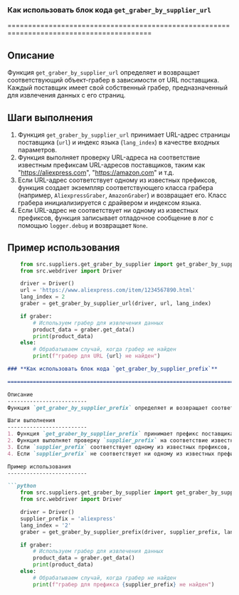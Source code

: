 ### **Как использовать блок кода `get_graber_by_supplier_url`**

=========================================================================================

Описание
-------------------------
Функция `get_graber_by_supplier_url` определяет и возвращает соответствующий объект-грабер в зависимости от URL поставщика. Каждый поставщик имеет свой собственный грабер, предназначенный для извлечения данных с его страниц.

Шаги выполнения
-------------------------
1. Функция `get_graber_by_supplier_url` принимает URL-адрес страницы поставщика (`url`) и индекс языка (`lang_index`) в качестве входных параметров.
2. Функция выполняет проверку URL-адреса на соответствие известным префиксам URL-адресов поставщиков, таким как "https://aliexpress.com", "https://amazon.com" и т.д.
3. Если URL-адрес соответствует одному из известных префиксов, функция создает экземпляр соответствующего класса грабера (например, `AliexpressGraber`, `AmazonGraber`) и возвращает его. Класс грабера инициализируется с драйвером и индексом языка.
4. Если URL-адрес не соответствует ни одному из известных префиксов, функция записывает отладочное сообщение в лог с помощью `logger.debug` и возвращает `None`.

Пример использования
-------------------------

```python
    from src.suppliers.get_graber_by_supplier import get_graber_by_supplier_url
    from src.webdriver import Driver

    driver = Driver()
    url = 'https://www.aliexpress.com/item/1234567890.html'
    lang_index = 2
    graber = get_graber_by_supplier_url(driver, url, lang_index)

    if graber:
        # Используем грабер для извлечения данных
        product_data = graber.get_data()
        print(product_data)
    else:
        # Обрабатываем случай, когда грабер не найден
        print(f"грабер для URL {url} не найден")
```
```markdown
### **Как использовать блок кода `get_graber_by_supplier_prefix`**

=========================================================================================

Описание
-------------------------
Функция `get_graber_by_supplier_prefix` определяет и возвращает соответствующий объект-грабер в зависимости от префикса поставщика.

Шаги выполнения
-------------------------
1. Функция `get_graber_by_supplier_prefix` принимает префикс поставщика (`supplier_prefix`) и индекс языка (`lang_index`, по умолчанию "2") в качестве входных параметров.
2. Функция выполняет проверку `supplier_prefix` на соответствие известным префиксам поставщиков, таким как "aliexpress", "amazon" и т.д.
3. Если `supplier_prefix` соответствует одному из известных префиксов, функция создает экземпляр соответствующего класса грабера (например, `AliexpressGraber`, `AmazonGraber`) и возвращает его. Класс грабера инициализируется с драйвером и индексом языка.
4. Если `supplier_prefix` не соответствует ни одному из известных префиксов, функция возвращает `grabber or False`.

Пример использования
-------------------------

```python
    from src.suppliers.get_graber_by_supplier import get_graber_by_supplier_prefix
    from src.webdriver import Driver

    driver = Driver()
    supplier_prefix = 'aliexpress'
    lang_index = '2'
    graber = get_graber_by_supplier_prefix(driver, supplier_prefix, lang_index)

    if graber:
        # Используем грабер для извлечения данных
        product_data = graber.get_data()
        print(product_data)
    else:
        # Обрабатываем случай, когда грабер не найден
        print(f"грабер для префикса {supplier_prefix} не найден")
